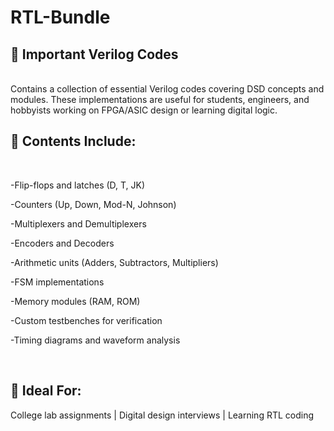 # RTL-Bundle

## 📂 Important Verilog Codes

<br>
Contains a collection of essential Verilog codes covering DSD concepts and modules. These implementations are useful for students, engineers, and hobbyists working on FPGA/ASIC design or learning digital logic.

## 🔧 Contents Include:

<br>

  -Flip-flops and latches (D, T, JK)
  
  -Counters (Up, Down, Mod-N, Johnson)
  
  -Multiplexers and Demultiplexers
  
  -Encoders and Decoders
  
  -Arithmetic units (Adders, Subtractors, Multipliers)
  
  -FSM implementations

  -Memory modules (RAM, ROM)
  
  -Custom testbenches for verification
  
  -Timing diagrams and waveform analysis

<br>

## 🧠 Ideal For:
College lab assignments | 
Digital design interviews | 
Learning RTL coding

<br>

##
